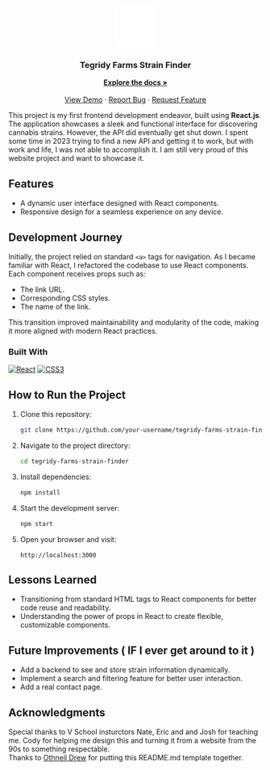 <!-- PROJECT LOGO -->
<br />
<div align="center">
    <img src="src/photos/companyLogo.png" alt="Logo" width="80" height="80">

  <h3 align="center">Tegridy Farms Strain Finder</h3>

  <p align="center">
    <a href="https://github.com/jeffsnff/TegridyFarms"><strong>Explore the docs »</strong></a>
    <br />
    <br />
    <a href="https://tegridyfarms.netlify.app/">View Demo</a>
    ·
    <a href="https://github.com/jeffsnff/TegridyFarms/issues/new?labels=bug&template=bug-report---.md">Report Bug</a>
    ·
    <a href="https://github.com/jeffsnff/TegridyFarms/issues/new?labels=enhancement&template=feature-request---.md">Request Feature</a>
  </p>
</div>


This project is my first frontend development endeavor, built using **React.js**. The application showcases a sleek and functional interface for discovering cannabis strains. However, the API did eventually get shut down. I spent some time in 2023 trying to find a new API and getting it to work, but with work and life, I was not able to accomplish it. I am still very proud of this website project and want to showcase it. 

## Features
- A dynamic user interface designed with React components.
- Responsive design for a seamless experience on any device.

## Development Journey
Initially, the project relied on standard `<a>` tags for navigation. As I became familiar with React, I refactored the codebase to use React components. Each component receives props such as:
- The link URL.
- Corresponding CSS styles.
- The name of the link.

This transition improved maintainability and modularity of the code, making it more aligned with modern React practices.

### Built With
[![React][React.js]][React-url] [![CSS3][CSS3]][CSS3-url]

## How to Run the Project
1. Clone this repository:
   ```bash
   git clone https://github.com/your-username/tegridy-farms-strain-finder.git
   ```
2. Navigate to the project directory:
   ```bash
   cd tegridy-farms-strain-finder
   ```
3. Install dependencies:
   ```bash
   npm install
   ```
4. Start the development server:
   ```bash
   npm start
   ```
5. Open your browser and visit:
   ```
   http://localhost:3000
   ```

## Lessons Learned
- Transitioning from standard HTML tags to React components for better code reuse and readability.
- Understanding the power of props in React to create flexible, customizable components.

## Future Improvements ( IF I ever get around to it )
- Add a backend to see and store strain information dynamically.
- Implement a search and filtering feature for better user interaction.
- Add a real contact page.

## Acknowledgments
Special thanks to V School insturctors Nate, Eric and and Josh for teaching me. Cody for helping me design this and turning it from a website from the 90s to something respectable.
<br/>
Thanks to [Othneil Drew](https://github.com/othneildrew/Best-README-Template/blob/main/README.md) for putting this README.md template together.

<!-- MARKDOWN LINKS & IMAGES -->
<!-- https://www.markdownguide.org/basic-syntax/#reference-style-links -->
[React.js]: https://img.shields.io/badge/React-20232A?style=for-the-badge&logo=react&logoColor=61DAFB
[React-url]: https://reactjs.org/
[CSS3]: https://img.shields.io/badge/CSS3-1572B6?style=for-the-badge&logo=css3&logoColor=white
[CSS3-url]: https://www.w3.org/Style/CSS/Overview.en.html
